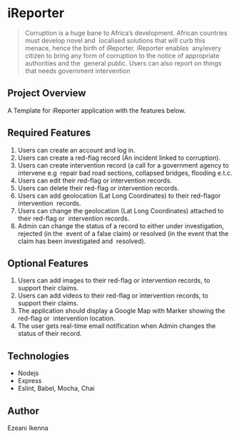 # iReporter

> Corruption is a huge bane to Africa’s development. African countries must develop novel and  localised solutions that will curb this menace, hence the birth of iReporter. iReporter enables  any/every citizen to bring any form of corruption to the notice of appropriate authorities and the  general public. Users can also report on things that needs government intervention 

## Project Overview  
A Template for iReporter application with the features below.

## Required Features
1. Users can create an account and log in.
2. Users can create a ​red-flag ​​record (An incident linked to corruption).
3. Users can create ​intervention​​ record​ ​​(a call for a government agency to intervene e.g  repair bad road sections, collapsed bridges, flooding e.t.c.
4. Users can edit their ​red-flag ​​or ​intervention ​​records.  
5. Users can delete their ​red-flag ​​or ​intervention ​​records.
6. Users can add geolocation (Lat Long Coordinates) to their ​red-flag ​​or ​intervention  records​.
7. Users can change the geolocation (Lat Long Coordinates) attached to their ​red-flag ​​or  intervention ​​records​.
8. Admin can change the ​status​​ of a record to either ​under investigation, rejected ​​(in the  event of a false claim)​ ​​or​ resolved ​​(in the event that the claim has been investigated and  resolved)​.

## Optional Features
1. Users can add images to their ​red-flag ​​or​ intervention ​​records, to support their claims.
2. Users can add videos to their ​red-flag ​​or​ intervention ​​records, to support their claims.
3. The application should display a Google Map with Marker showing the red-flag or  intervention location.
4. The user gets real-time email notification when Admin changes the ​status ​​of their record.

## Technologies
* Nodejs
* Express
* Eslint, Babel, Mocha, Chai

## Author
Ezeani Ikenna